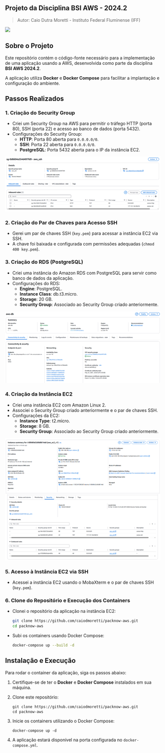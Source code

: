 

## Projeto da Disciplina BSI AWS - 2024.2

> Autor: Caio Dutra Moretti - Instituto Federal Fluminense (IFF)

<p align="left">
  <img src="https://user-images.githubusercontent.com/102165296/280130142-e467dc59-7f36-4c4f-9a4a-8d4d90e205f2.jpg" width="125px" />
</p>

## Sobre o Projeto
Este repositório contém o código-fonte necessário para a implementação de uma aplicação usando a AWS, desenvolvida como parte da disciplina **BSI AWS 2024.2**.

A aplicação utiliza **Docker** e **Docker Compose** para facilitar a implantação e configuração do ambiente.

## Passos Realizados

### 1. Criação do Security Group
- Criei um Security Group na AWS para permitir o tráfego HTTP (porta 80), SSH (porta 22) e acesso ao banco de dados (porta 5432).
- Configurações do Security Group:
  - **HTTP**: Porta 80 aberta para `0.0.0.0/0`.
  - **SSH**: Porta 22 aberta para `0.0.0.0/0`.
  - **PostgreSQL**: Porta 5432 aberta para o IP da instância EC2.

![Configuração do Security Group](https://raw.githubusercontent.com/caiodmoretti/aws-infra-atividade/main/Docs/Imgs/security_group.PNG?raw=true)

### 2. Criação do Par de Chaves para Acesso SSH
- Gerei um par de chaves SSH (`key.pem`) para acessar a instância EC2 via SSH.
- A chave foi baixada e configurada com permissões adequadas (`chmod 400 key.pem`).

### 3. Criação do RDS (PostgreSQL)
- Criei uma instância do Amazon RDS com PostgreSQL para servir como banco de dados da aplicação.
- Configurações do RDS:
  - **Engine**: PostgreSQL.
  - **Instance Class**: db.t3.micro.
  - **Storage**: 20 GB.
  - **Security Group**: Associado ao Security Group criado anteriormente.

![Configuração do Security Group](https://raw.githubusercontent.com/caiodmoretti/aws-infra-atividade/refs/heads/main/Docs/Imgs/rds.PNG?raw=true)


### 4. Criação da Instância EC2
- Criei uma instância EC2 com Amazon Linux 2.
- Associei o Security Group criado anteriormente e o par de chaves SSH.
- Configurações da EC2:
  - **Instance Type**: t2.micro.
  - **Storage**: 8 GB.
  - **Security Group**: Associado ao Security Group criado anteriormente.

![Configuração do Security Group](https://raw.githubusercontent.com/caiodmoretti/aws-infra-atividade/refs/heads/main/Docs/Imgs/ec2_1.PNG?raw=true)
![Configuração do Security Group](https://raw.githubusercontent.com/caiodmoretti/aws-infra-atividade/refs/heads/main/Docs/Imgs/ec2_2.PNG?raw=true)

### 5. Acesso à Instância EC2 via SSH
- Acessei a instância EC2 usando o MobaXterm e o par de chaves SSH (`key.pem`).

### 6. Clone do Repositório e Execução dos Containers
- Clonei o repositório da aplicação na instância EC2:
  ```bash
  git clone https://github.com/caiodmoretti/packnow-aws.git
  cd packnow-aws
  ```
- Subi os containers usando Docker Compose:
  ```bash
  docker-compose up --build -d
  ```

## Instalação e Execução
Para rodar o container da aplicação, siga os passos abaixo:

1. Certifique-se de ter o **Docker** e **Docker Compose** instalados em sua máquina.
2. Clone este repositório:

   ```shell
   git clone https://github.com/caiodmoretti/packnow-aws.git
   cd packnow-aws
   ```

3. Inicie os containers utilizando o Docker Compose:

   ```shell
   docker-compose up -d
   ```

4. A aplicação estará disponível na porta configurada no `docker-compose.yml`.
